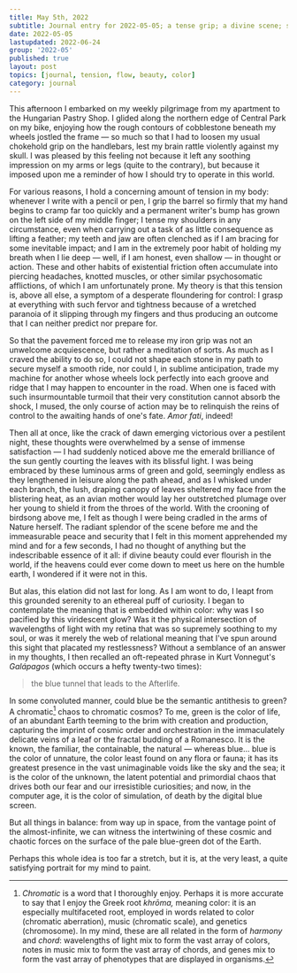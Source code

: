 ```yaml
---
title: May 5th, 2022
subtitle: Journal entry for 2022-05-05; a tense grip; a divine scene; semantics of color
date: 2022-05-05
lastupdated: 2022-06-24
group: '2022-05'
published: true
layout: post
topics: [journal, tension, flow, beauty, color]
category: journal
---
```


This afternoon I embarked on my weekly pilgrimage from my apartment to the Hungarian Pastry Shop. 
I glided along the northern edge of Central Park on my bike, enjoying how the rough contours of cobblestone beneath my wheels jostled the frame — so much so that I had to loosen my usual chokehold grip on the handlebars, lest my brain rattle violently against my skull.
I was pleased by this feeling not because it left any soothing impression on my arms or legs (quite to the contrary), but because it imposed upon me a reminder of how I should try to operate in this world. 

For various reasons, I hold a concerning amount of tension in my body: 
whenever I write with a pencil or pen, I grip the barrel so firmly that my hand begins to cramp far too quickly and a permanent writer's bump has grown on the left side of my middle finger; 
I tense my shoulders in any circumstance, even when carrying out a task of as little consequence as lifting a feather; 
my teeth and jaw are often clenched as if I am bracing for some inevitable impact; 
and I am in the extremely poor habit of holding my breath when I lie deep — well, if I am honest, even shallow — in thought or action.
These and other habits of existential friction often accumulate into piercing headaches, knotted muscles, or other similar psychosomatic afflictions, of which I am unfortunately prone.
My theory is that this tension is, above all else, a symptom of a desperate floundering for control: I grasp at everything with such fervor and tightness because of a wretched paranoia of it slipping through my fingers and thus producing an outcome that I can neither predict nor prepare for.

So that the pavement forced me to release my iron grip was not an unwelcome acquiescence, but rather a meditation of sorts.
As much as I craved the ability to do so, I could not shape each stone in my path to secure myself a smooth ride, nor could I, in sublime anticipation, trade my machine for another whose wheels lock perfectly into each groove and ridge that I may happen to encounter in the road. 
When one is faced with such insurmountable turmoil that their very constitution cannot absorb the shock, I mused, the only course of action may be to relinquish the reins of control to the awaiting hands of one's fate. 
*Amor fati*, indeed! 

Then all at once, like the crack of dawn emerging victorious over a pestilent night, these thoughts were overwhelmed by a sense of immense satisfaction — I had suddenly noticed above me the emerald brilliance of the sun gently courting the leaves with its blissful light.
I was being embraced by these luminous arms of green and gold, seemingly endless as they lengthened in leisure along the path ahead, and as I whisked under each branch, the lush, draping canopy of leaves sheltered my face from the blistering heat, as an avian mother would lay her outstretched plumage over her young to shield it from the throes of the world. 
With the crooning of birdsong above me, I felt as though I were being cradled in the arms of Nature herself.
The radiant splendor of the scene before me and the immeasurable peace and security that I felt in this moment apprehended my mind and for a few seconds, I had no thought of anything but the indescribable essence of it all: if divine beauty could ever flourish in the world, if the heavens could ever come down to meet us here on the humble earth, I wondered if it were not in this.

But alas, this elation did not last for long. 
As I am wont to do, I leapt from this grounded serenity to an ethereal puff of curiosity. 
I began to contemplate the meaning that is embedded within color: why was I so pacified by this viridescent glow? 
Was it the physical intersection of wavelengths of light with my retina that was so supremely soothing to my soul, or was it merely the web of relational meaning that I've spun around this sight that placated my restlessness? 
Without a semblance of an answer in my thoughts, I then recalled an oft-repeated phrase in Kurt Vonnegut's *Galápagos* (which occurs a hefty twenty-two times):
<div class='epigraph'>

> the blue tunnel that leads to the Afterlife.

</div>

In some convoluted manner, could blue be the semantic antithesis to green? 
A chromatic[^chrome] chaos to chromatic cosmos? 
To me, green is the color of life, of an abundant Earth teeming to the brim with creation and production, capturing the imprint of cosmic order and orchestration in the immaculately delicate veins of a leaf or the fractal budding of a Romanesco. 
It is the known, the familiar, the containable, the natural — whereas blue... blue is the color of unnature, the color least found on any flora or fauna; it has its greatest presence in the vast unimaginable voids like the sky and the sea; it is the color of the unknown, the latent potential and primordial chaos that drives both our fear and our irresistible curiosities; and now, in the computer age, it is the color of simulation, of death by the digital blue screen.

[^chrome]: *Chromatic* is a word that I thoroughly enjoy. Perhaps it is more accurate to say that I enjoy the Greek root *khrōma,* meaning color: it is an especially multifaceted root, employed in words related to color (chromatic aberration), music (chromatic scale), and genetics (chromosome). In my mind, these are all related in the form of *harmony* and *chord*: wavelengths of light mix to form the vast array of colors, notes in music mix to form the vast array of chords, and genes mix to form the vast array of phenotypes that are displayed in organisms. 

But all things in balance: from way up in space, from the vantage point of the almost-infinite, we can witness the intertwining of these cosmic and chaotic forces on the surface of the pale blue-green dot of the Earth.

Perhaps this whole idea is too far a stretch, but it is, at the very least, a quite satisfying portrait for my mind to paint. 


